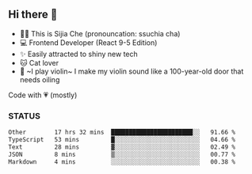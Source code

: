 ## Hi there 👋

- 🙋‍♀️ This is Sijia Che (pronouncation: ssuchia cha)
- 💻 Frontend Developer (React 9-5 Edition)
- ✨ Easily attracted to shiny new tech
- 🐱 Cat lover
- 🌟 ~I play violin~ I make my violin sound like a 100-year-old door that needs oiling

Code with 💗 (mostly)

### STATUS
<!--START_SECTION:waka-->

```txt
Other        17 hrs 32 mins  ███████████████████████░░   91.66 %
TypeScript   53 mins         █░░░░░░░░░░░░░░░░░░░░░░░░   04.66 %
Text         28 mins         ▓░░░░░░░░░░░░░░░░░░░░░░░░   02.49 %
JSON         8 mins          ▒░░░░░░░░░░░░░░░░░░░░░░░░   00.77 %
Markdown     4 mins          ░░░░░░░░░░░░░░░░░░░░░░░░░   00.38 %
```

<!--END_SECTION:waka-->
